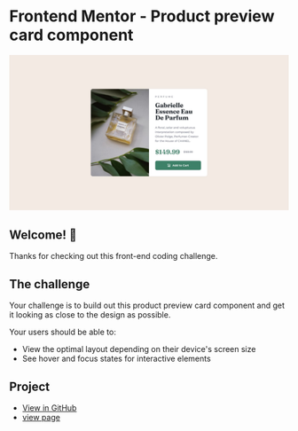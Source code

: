 # Frontend Mentor - Product preview card component

![Design preview for the Product preview card component coding challenge](./design/desktop-design.jpg)

## Welcome! 👋

Thanks for checking out this front-end coding challenge.

## The challenge

Your challenge is to build out this product preview card component and get it looking as close to the design as possible.


Your users should be able to:

- View the optimal layout depending on their device's screen size
- See hover and focus states for interactive elements



## Project

- [View in GitHub](https://github.com/briankrou/Product-preview-card-component)
- [view page](https://briankrou.github.io/Product-preview-card-component/)

